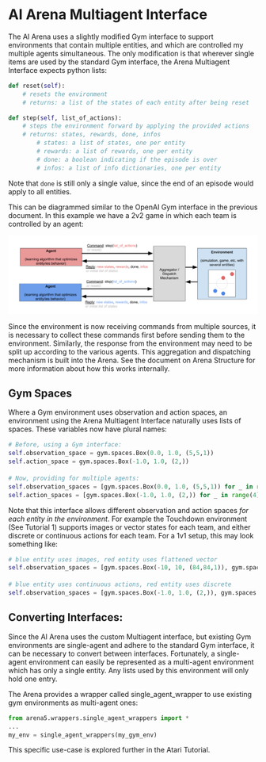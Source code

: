 # AI Arena Multiagent Interface

The AI Arena uses a slightly modified Gym interface to support environments that contain multiple entities, and which are controlled my multiple agents simultaneous.  The only modification is that wherever single items are used by the standard Gym interface, the Arena Multiagent Interface expects python lists:

```python
def reset(self):
	# resets the environment
	# returns: a list of the states of each entity after being reset
```

```python
def step(self, list_of_actions):
	# steps the environment forward by applying the provided actions
	# returns: states, rewards, done, infos
		# states: a list of states, one per entity
		# rewards: a list of rewards, one per entity
		# done: a boolean indicating if the episode is over
		# infos: a list of info dictionaries, one per entity
```

Note that ```done``` is still only a single value, since the end of an episode would apply to all entities.  

This can be diagrammed similar to the OpenAI Gym interface in the previous document.  In this example we have a 2v2 game in which each team is controlled by an agent:

![diagram 1](diagrams/MAIntf01.png "Diagram_1")

Since the environment is now receiving commands from multiple sources, it is necessary to collect these commands first before sending them to the environment.  Similarly, the response from the environment may need to be split up according to the various agents.  This aggregation and dispatching mechanism is built into the Arena. See the document on Arena Structure for more information about how this works internally.

## Gym Spaces
Where a Gym environment uses observation and action spaces, an environment using the Arena Multiagent Interface naturally uses lists of spaces.  These variables now have plural names:
```python
# Before, using a Gym interface:
self.observation_space = gym.spaces.Box(0.0, 1.0, (5,5,1))
self.action_space = gym.spaces.Box(-1.0, 1.0, (2,))

# Now, providing for multiple agents:
self.observation_spaces = [gym.spaces.Box(0.0, 1.0, (5,5,1)) for _ in range(4)]
self.action_spaces = [gym.spaces.Box(-1.0, 1.0, (2,)) for _ in range(4)]
```

Note that this interface allows different observation and action spaces _for each entity in the environment_.  For example the Touchdown environment (See Tutorial 1) supports images or vector states for each team, and either discrete or continuous actions for each team.  For a 1v1 setup, this may look something like:

```python
# blue entity uses images, red entity uses flattened vector
self.observation_spaces = [gym.spaces.Box(-10, 10, (84,84,1)), gym.spaces.Box(-10, 10, (4,))]

# blue entity uses continuous actions, red entity uses discrete
self.observation_spaces = [gym.spaces.Box(-1.0, 1.0, (2,)), gym.spaces.Discrete(5)]
```

## Converting Interfaces:

Since the AI Arena uses the custom Multiagent interface, but existing Gym environments are single-agent and adhere to the standard Gym interface, it can be necessary to convert between interfaces.  Fortunately, a single-agent environment can easily be represented as a multi-agent environment which has only a single entity.  Any lists used by this environment will only hold one entry.

The Arena provides a wrapper called single_agent_wrapper to use existing gym environments as multi-agent ones:
```python
from arena5.wrappers.single_agent_wrappers import *
...
my_env = single_agent_wrappers(my_gym_env)
```

This specific use-case is explored further in the Atari Tutorial.
